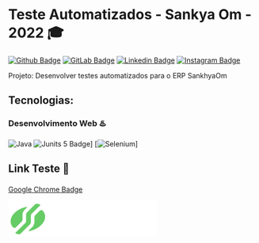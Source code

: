 # Teste Automatizados - Sankya Om - 2022 :mortar_board:

[![Github Badge](https://img.shields.io/badge/GitHub-100000?style=for-the-badge&logo=github&logoColor=white&link=https://github.com/venomroger)](https://github.com/venomroger)
[![GitLab Badge](https://img.shields.io/badge/GitLab-330F63?style=for-the-badge&logo=gitlab&logoColor=white&https://gitlab.com/tiago.barbosa)](https://gitlab.com/venomroger)
[![Linkedin Badge](https://img.shields.io/badge/LinkedIn-0077B5?style=for-the-badge&logo=linkedin&logoColor=white&link=https://www.linkedin.com/in/venomroger)](https://www.linkedin.com/in/tiagoalvestec/)
[![Instagram Badge](https://img.shields.io/badge/Instagram-E4405F?style=for-the-badge&logo=instagram&logoColor=white&https://www.instagram.com/venomroger)](https://www.instagram.com/tiago_alvves/)


Projeto: Desenvolver testes automatizados para o ERP SankhyaOm



## Tecnologias:

### Desenvolvimento Web :hotsprings:<p>

![Java](https://img.shields.io/badge/Java-ED8B00?style=for-the-badge&logo=java&logoColor=white)
![Junits 5 Badge](https://img.shields.io/badge/Junit5-25A162?style=for-the-badge&logo=junit5&logoColor=white)]
[![Selenium](https://img.shields.io/badge/Selenium-43B02A?style=for-the-badge&logo=Selenium&logoColor=white)]

## Link Teste :arrows_counterclockwise:<p>
[Google Chrome Badge](http://sdeteste.nuvemdatacom.com.br:9515/mge/)<p>

<img src="https://github.com/TiagoABarbosa/Projeto-Wizard/blob/main/frontend/src/assets/img/logoSankhya.svg" width="300">
